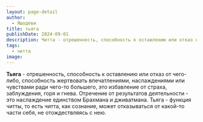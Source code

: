 ```yaml
---
layout: page-detail
author:
  - Яшодеви
title: тьяга
publishDate: 2024-09-01
description: Читта - отрешенность, способность к оставлению или отказ от чего-либо, способность жертвовать впечатлениями, наслаждениями или чувствами ради чего-то большего, это избавление от страха, заблуждения, горя и гнева.
tags:
  - читта
image:
---
```

**Тьяга** - отрешенность, способность к оставлению или отказ от чего-либо, способность жертвовать впечатлениями, наслаждениями или чувствами ради чего-то большего, это избавление от страха, заблуждения, горя и гнева. Отречение от результатов деятельности - это наслаждение единством Брахмана и дживатмана. Тьяга - функция читты, то есть читта, как сознание, может отказываться от какой-то части себя, не отождествляясь с нею.

